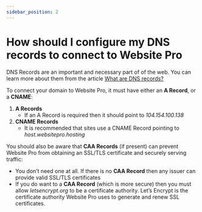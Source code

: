```yaml
---
sidebar_position: 2
---
```


# How should I configure my DNS records to connect to Website Pro
DNS Records are an important and necessary part of of the web. You can learn more about them from the article [What are DNS records?](./what-are-dns-records)

To connect your domain to Website Pro, it must have either an **A Record**, or a **CNAME**:

1.  **A Records**
    * If an A Record is required then it should point to _104.154.100.138_
2.  **CNAME Records**
    * It is recommended that sites use a CNAME Record pointing to _host.websitepro.hosting_

You should also be aware that **CAA Records** (if present) can prevent Website Pro from obtaining an SSL/TLS certificate and securely serving traffic:

*   You don’t need one at all. If there is no **CAA Record** then any issuer can provide valid SSL/TLS certificates
*   If you do want to a **CAA Record** (which is more secure) then you must allow _letsencrypt.org_ to be a certificate authority. Let’s Encrypt is the certificate authority Website Pro uses to generate and renew SSL certificates.